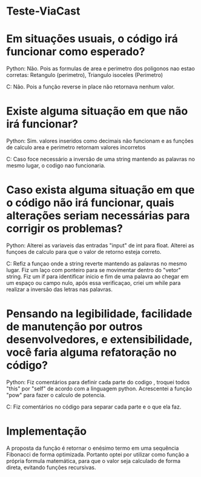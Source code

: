 # Teste-ViaCast

# Em situações usuais, o código irá funcionar como esperado?

Python: Não. Pois as formulas de area e perimetro dos poligonos nao estao corretas: Retangulo (perimetro), Triangulo isoceles (Perimetro)

C: Não. Pois a função reverse in place não retornava nenhum valor.

# Existe alguma situação em que não irá funcionar?

Python: Sim. valores inseridos como decimais não funcionam e as funções de calculo area e perimetro retornam valores incorretos

C: Caso foce necessário a inversão de uma string mantendo as palavras no mesmo lugar, o codigo nao funcionaria.

# Caso exista alguma situação em que o código não irá funcionar, quais alterações seriam necessárias para corrigir os problemas?

Python: Alterei as variaveis das entradas "input" de int para float. Alterei as funçoes de calculo para que o valor de retorno esteja correto.

C:  Refiz a funçao onde a string reverte mantendo as palavras no mesmo lugar. Fiz um laço com ponteiro para se movimentar dentro do "vetor" string. Fiz um if para identificar inicio e fim de uma palavra ao chegar em um espaço ou campo nulo, após essa verificaçao, criei um while para realizar a inversão das letras nas palavras.

# Pensando na legibilidade, facilidade de manutenção por outros desenvolvedores, e extensibilidade, você faria alguma refatoração no código?

Python: Fiz comentários para definir cada parte do codigo , troquei todos "this" por "self" de acordo com a linguagem python. Acrescentei a função "pow" para fazer o calculo de potencia.

C: Fiz comentários no código para separar cada parte e o que ela faz.

# Implementação

A proposta da função é retornar o enésimo termo em uma sequência Fibonacci de forma optimizada. Portanto optei por utilizar como função a própria formula matemática, para que o valor seja calculado de forma direta, evitando funções recursivas. 


